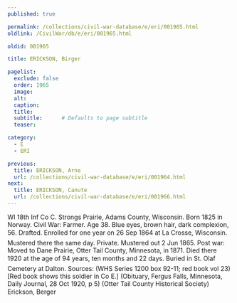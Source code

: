 ```yaml
---
published: true

permalink: /collections/civil-war-database/e/eri/001965.html
oldlink: /CivilWar/db/e/eri/001965.html

oldid: 001965

title: ERICKSON, Birger

pagelist:
  exclude: false
  order: 1965
  image: 
  alt:
  caption:
  title:
  subtitle:      # Defaults to page subtitle
  teaser:

category: 
  - E 
  - ERI

previous:
  title: ERICKSON, Arne
  url: /collections/civil-war-database/e/eri/001964.html  
next:
  title: ERICKSON, Canute
  url: /collections/civil-war-database/e/eri/001966.html   
---
```

WI 18th Inf Co C. Strongs Prairie, Adams County, Wisconsin. Born 1825 in Norway. Civil War: Farmer. Age 38. Blue eyes, brown hair, dark complexion, 5&#146;6&#148;. Drafted. Enrolled for one year on 26 Sep 1864 at La Crosse, Wisconsin. Mustered there the same day. Private. Mustered out 2 Jun 1865. Post war: Moved to Dane Prairie, Otter Tail County, Minnesota, in 1871. Died there 1920 at the age of &#147;94 years, ten months and 22 days&#148;. Buried in St. Olaf Cemetery at Dalton. Sources: (WHS Series 1200 box 92-11; red book vol 23) [Red book shows this soldier in Co E.] (Obituary, Fergus Falls, Minnesota, Daily Journal, 28 Oct 1920, p 5) (Otter Tail County Historical Society) &#147;Erickson, Berger&#148;